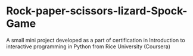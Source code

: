 # Rock-paper-scissors-lizard-Spock-Game
A small mini project developed as a part of certification in Introduction to interactive programming in Python from Rice University (Coursera)
